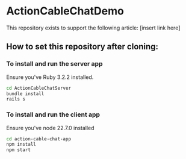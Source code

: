 # ActionCableChatDemo

This repository exists to support the following article: [insert link here]

## How to set this repository after cloning:

### To install and run the server app
Ensure you've Ruby 3.2.2 installed.

```bash
cd ActionCableChatServer
bundle install
rails s
```

### To install and run the client app
Ensure you've node 22.7.0 installed

```bash
cd action-cable-chat-app
npm install
npm start
```
